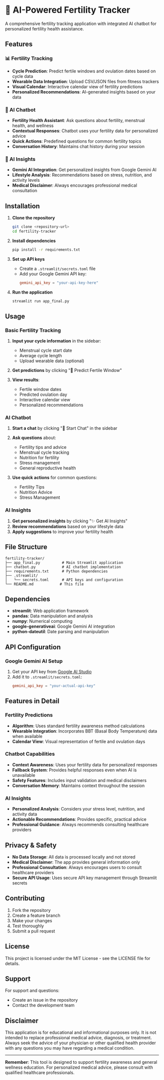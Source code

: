 # 🌸 AI-Powered Fertility Tracker

A comprehensive fertility tracking application with integrated AI chatbot for personalized fertility health assistance.

## Features

### 📊 Fertility Tracking
- **Cycle Prediction**: Predict fertile windows and ovulation dates based on cycle data
- **Wearable Data Integration**: Upload CSV/JSON files from fitness trackers
- **Visual Calendar**: Interactive calendar view of fertility predictions
- **Personalized Recommendations**: AI-generated insights based on your data

### 💬 AI Chatbot
- **Fertility Health Assistant**: Ask questions about fertility, menstrual health, and wellness
- **Contextual Responses**: Chatbot uses your fertility data for personalized advice
- **Quick Actions**: Predefined questions for common fertility topics
- **Conversation History**: Maintains chat history during your session

### 🤖 AI Insights
- **Gemini AI Integration**: Get personalized insights from Google Gemini AI
- **Lifestyle Analysis**: Recommendations based on stress, nutrition, and activity levels
- **Medical Disclaimer**: Always encourages professional medical consultation

## Installation

1. **Clone the repository**
   ```bash
   git clone <repository-url>
   cd fertility-tracker
   ```

2. **Install dependencies**
   ```bash
   pip install -r requirements.txt
   ```

3. **Set up API keys**
   - Create a `.streamlit/secrets.toml` file
   - Add your Google Gemini API key:
     ```toml
     gemini_api_key = "your-api-key-here"
     ```

4. **Run the application**
   ```bash
   streamlit run app_final.py
   ```

## Usage

### Basic Fertility Tracking

1. **Input your cycle information** in the sidebar:
   - Menstrual cycle start date
   - Average cycle length
   - Upload wearable data (optional)

2. **Get predictions** by clicking "🔮 Predict Fertile Window"

3. **View results**:
   - Fertile window dates
   - Predicted ovulation day
   - Interactive calendar view
   - Personalized recommendations

### AI Chatbot

1. **Start a chat** by clicking "🤖 Start Chat" in the sidebar

2. **Ask questions** about:
   - Fertility tips and advice
   - Menstrual cycle tracking
   - Nutrition for fertility
   - Stress management
   - General reproductive health

3. **Use quick actions** for common questions:
   - Fertility Tips
   - Nutrition Advice
   - Stress Management

### AI Insights

1. **Get personalized insights** by clicking "✨ Get AI Insights"
2. **Review recommendations** based on your lifestyle data
3. **Apply suggestions** to improve your fertility health

## File Structure

```
fertility-tracker/
├── app_final.py          # Main Streamlit application
├── chatbot.py            # AI chatbot implementation
├── requirements.txt      # Python dependencies
├── .streamlit/
│   └── secrets.toml      # API keys and configuration
└── README.md            # This file
```

## Dependencies

- **streamlit**: Web application framework
- **pandas**: Data manipulation and analysis
- **numpy**: Numerical computing
- **google-generativeai**: Google Gemini AI integration
- **python-dateutil**: Date parsing and manipulation

## API Configuration

### Google Gemini AI Setup

1. Get your API key from [Google AI Studio](https://makersuite.google.com/app/apikey)
2. Add it to `.streamlit/secrets.toml`:
   ```toml
   gemini_api_key = "your-actual-api-key"
   ```

## Features in Detail

### Fertility Predictions
- **Algorithm**: Uses standard fertility awareness method calculations
- **Wearable Integration**: Incorporates BBT (Basal Body Temperature) data when available
- **Calendar View**: Visual representation of fertile and ovulation days

### Chatbot Capabilities
- **Context Awareness**: Uses your fertility data for personalized responses
- **Fallback System**: Provides helpful responses even when AI is unavailable
- **Safety Features**: Includes input validation and medical disclaimers
- **Conversation Memory**: Maintains context throughout the session

### AI Insights
- **Personalized Analysis**: Considers your stress level, nutrition, and activity data
- **Actionable Recommendations**: Provides specific, practical advice
- **Professional Guidance**: Always recommends consulting healthcare providers

## Privacy & Safety

- **No Data Storage**: All data is processed locally and not stored
- **Medical Disclaimer**: The app provides general information only
- **Professional Consultation**: Always encourages users to consult healthcare providers
- **Secure API Usage**: Uses secure API key management through Streamlit secrets

## Contributing

1. Fork the repository
2. Create a feature branch
3. Make your changes
4. Test thoroughly
5. Submit a pull request

## License

This project is licensed under the MIT License - see the LICENSE file for details.

## Support

For support and questions:
- Create an issue in the repository
- Contact the development team

## Disclaimer

This application is for educational and informational purposes only. It is not intended to replace professional medical advice, diagnosis, or treatment. Always seek the advice of your physician or other qualified health provider with any questions you may have regarding a medical condition.

---

**Remember**: This tool is designed to support fertility awareness and general wellness education. For personalized medical advice, please consult with qualified healthcare professionals.
